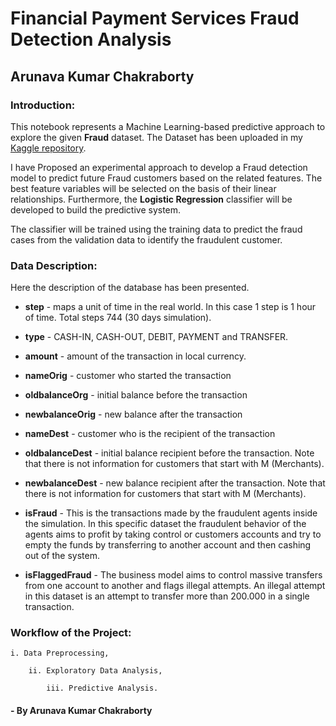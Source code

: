 # Financial Payment Services Fraud Detection Analysis
## Arunava Kumar Chakraborty


### Introduction:

This notebook represents a Machine Learning-based predictive approach to explore the given **Fraud** dataset. The Dataset has been uploaded in my [Kaggle repository](https://www.kaggle.com/code/arunavakrchakraborty/financial-fraud-detection-analysis/data).

I have Proposed an experimental approach to develop a Fraud detection model to predict future Fraud customers based on the related features. The best feature variables will be selected on the basis of their linear relationships. Furthermore, the **Logistic Regression** classifier will be developed to build the predictive system.

The classifier will be trained using the training data to predict the fraud cases from the validation data to identify the fraudulent customer.
### Data Description:

Here the description of the database has been presented.

- **step** - maps a unit of time in the real world. In this case 1 step is 1 hour of time. Total steps 744 (30 days simulation).

- **type** - CASH-IN, CASH-OUT, DEBIT, PAYMENT and TRANSFER.

- **amount** - amount of the transaction in local currency.

- **nameOrig** - customer who started the transaction

- **oldbalanceOrg** - initial balance before the transaction

- **newbalanceOrig** - new balance after the transaction

- **nameDest** - customer who is the recipient of the transaction

- **oldbalanceDest** - initial balance recipient before the transaction. Note that there is not information for customers that start with M (Merchants).

- **newbalanceDest** - new balance recipient after the transaction. Note that there is not information for customers that start with M (Merchants).

- **isFraud** - This is the transactions made by the fraudulent agents inside the simulation. In this specific dataset the fraudulent behavior of the agents aims to profit by taking control or customers accounts and try to empty the funds by transferring to another account and then cashing out of the system.

- **isFlaggedFraud** - The business model aims to control massive transfers from one account to another and flags illegal attempts. An illegal attempt in this dataset is an attempt to transfer more than 200.000 in a single transaction.

### Workflow of the Project:

    i. Data Preprocessing,

        ii. Exploratory Data Analysis,
    
            iii. Predictive Analysis.
                    
#### - By Arunava Kumar Chakraborty
